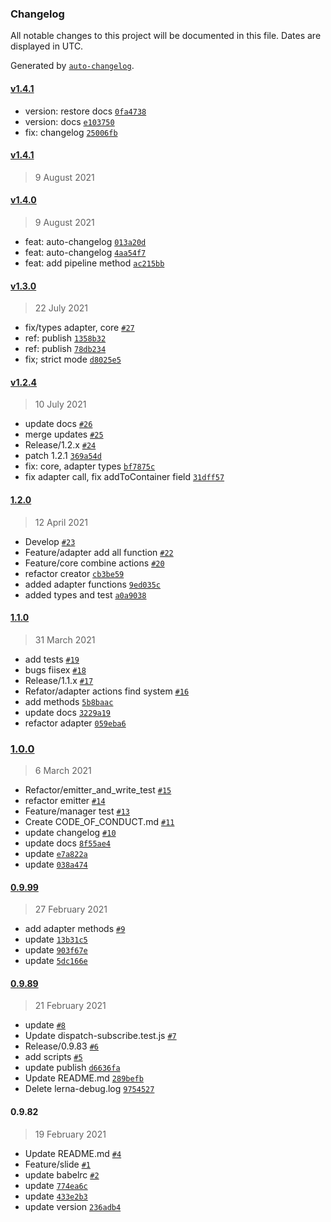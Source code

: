 ### Changelog

All notable changes to this project will be documented in this file. Dates are displayed in UTC.

Generated by [`auto-changelog`](https://github.com/CookPete/auto-changelog).

#### [v1.4.1](https://github.com/biscuit-js/biscuit-store/compare/v1.4.1...v1.4.1)

- version: restore docs [`0fa4738`](https://github.com/biscuit-js/biscuit-store/commit/0fa473807e6c7dcb2dce35b05558ebca1947f5c2)
- version: docs [`e103750`](https://github.com/biscuit-js/biscuit-store/commit/e103750b6642e05b1c076c60fa15fa602b83133c)
- fix: changelog [`25006fb`](https://github.com/biscuit-js/biscuit-store/commit/25006fb62e2e0eb56fc1348f382a8b099a7b8fdf)

#### [v1.4.1](https://github.com/biscuit-js/biscuit-store/compare/v1.4.0...v1.4.1)

> 9 August 2021

#### [v1.4.0](https://github.com/biscuit-js/biscuit-store/compare/v1.3.0...v1.4.0)

> 9 August 2021

- feat: auto-changelog [`013a20d`](https://github.com/biscuit-js/biscuit-store/commit/013a20db077282f4050ad989119c4eba1663098d)
- feat: auto-changelog [`4aa54f7`](https://github.com/biscuit-js/biscuit-store/commit/4aa54f751d708a65a06a018501e8161864ac0219)
- feat: add pipeline method [`ac215bb`](https://github.com/biscuit-js/biscuit-store/commit/ac215bbf0c433e10593c9668baed73a598a789b5)

#### [v1.3.0](https://github.com/biscuit-js/biscuit-store/compare/v1.2.4...v1.3.0)

> 22 July 2021

- fix/types adapter, core [`#27`](https://github.com/biscuit-js/biscuit-store/pull/27)
- ref: publish [`1358b32`](https://github.com/biscuit-js/biscuit-store/commit/1358b322a556dd17af7991cb2128a5a945644a44)
- ref: publish [`78db234`](https://github.com/biscuit-js/biscuit-store/commit/78db23494436c8051ddf92fd308fa8e4037c6cb0)
- fix; strict mode [`d8025e5`](https://github.com/biscuit-js/biscuit-store/commit/d8025e5e8431d9f6b6f8cd89f25349dc63d9fcc0)

#### [v1.2.4](https://github.com/biscuit-js/biscuit-store/compare/1.2.0...v1.2.4)

> 10 July 2021

- update docs [`#26`](https://github.com/biscuit-js/biscuit-store/pull/26)
- merge updates [`#25`](https://github.com/biscuit-js/biscuit-store/pull/25)
- Release/1.2.x [`#24`](https://github.com/biscuit-js/biscuit-store/pull/24)
- patch 1.2.1 [`369a54d`](https://github.com/biscuit-js/biscuit-store/commit/369a54d83934b115c4df8a116b7b5eac253a4f33)
- fix: core, adapter types [`bf7875c`](https://github.com/biscuit-js/biscuit-store/commit/bf7875c10774276743b47acf91b21527510d8d77)
- fix adapter call, fix addToContainer field [`31dff57`](https://github.com/biscuit-js/biscuit-store/commit/31dff574369c1ecdcf877549fb6f327f569a08fb)

#### [1.2.0](https://github.com/biscuit-js/biscuit-store/compare/1.1.0...1.2.0)

> 12 April 2021

- Develop [`#23`](https://github.com/biscuit-js/biscuit-store/pull/23)
- Feature/adapter add all function [`#22`](https://github.com/biscuit-js/biscuit-store/pull/22)
- Feature/core combine actions [`#20`](https://github.com/biscuit-js/biscuit-store/pull/20)
- refactor creator [`cb3be59`](https://github.com/biscuit-js/biscuit-store/commit/cb3be59c90b2200e6df5d8e2710470e29f9b4f02)
- added adapter functions [`9ed035c`](https://github.com/biscuit-js/biscuit-store/commit/9ed035c2fac50c06d21530ae01d6877630d0af17)
- added types and test [`a0a9038`](https://github.com/biscuit-js/biscuit-store/commit/a0a903885b93a82d47066bd124eb4bd380f58d69)

#### [1.1.0](https://github.com/biscuit-js/biscuit-store/compare/1.0.0...1.1.0)

> 31 March 2021

- add tests [`#19`](https://github.com/biscuit-js/biscuit-store/pull/19)
- bugs fiisex [`#18`](https://github.com/biscuit-js/biscuit-store/pull/18)
- Release/1.1.x [`#17`](https://github.com/biscuit-js/biscuit-store/pull/17)
- Refator/adapter actions find system [`#16`](https://github.com/biscuit-js/biscuit-store/pull/16)
- add methods [`5b8baac`](https://github.com/biscuit-js/biscuit-store/commit/5b8baace1f81a1913be7b3057c490cdcc2dd85f7)
- update docs [`3229a19`](https://github.com/biscuit-js/biscuit-store/commit/3229a19daf303245cecf95d9559334b0b4f74220)
- refactor adapter [`059eba6`](https://github.com/biscuit-js/biscuit-store/commit/059eba6476fe2985dc9747ae8a9f02e44fad3831)

### [1.0.0](https://github.com/biscuit-js/biscuit-store/compare/0.9.99...1.0.0)

> 6 March 2021

- Refactor/emitter_and_write_test [`#15`](https://github.com/biscuit-js/biscuit-store/pull/15)
- refactor emitter [`#14`](https://github.com/biscuit-js/biscuit-store/pull/14)
- Feature/manager test [`#13`](https://github.com/biscuit-js/biscuit-store/pull/13)
- Create CODE_OF_CONDUCT.md [`#11`](https://github.com/biscuit-js/biscuit-store/pull/11)
- update changelog [`#10`](https://github.com/biscuit-js/biscuit-store/pull/10)
- update docs [`8f55ae4`](https://github.com/biscuit-js/biscuit-store/commit/8f55ae444a1cfdbda7e36d2d9db7d50754402c92)
- update [`e7a822a`](https://github.com/biscuit-js/biscuit-store/commit/e7a822a6d768af6f2616e7a16b7a16f64ca3cf7c)
- update [`038a474`](https://github.com/biscuit-js/biscuit-store/commit/038a474fb46dd5531f2073452539a344852423f4)

#### [0.9.99](https://github.com/biscuit-js/biscuit-store/compare/0.9.89...0.9.99)

> 27 February 2021

- add adapter methods [`#9`](https://github.com/biscuit-js/biscuit-store/pull/9)
- update [`13b31c5`](https://github.com/biscuit-js/biscuit-store/commit/13b31c56d6b2fe6bca0d078faa6d43aa48de009b)
- update [`903f67e`](https://github.com/biscuit-js/biscuit-store/commit/903f67e1035b8c903aabd1bc14f2cd262ec194cb)
- update [`5dc166e`](https://github.com/biscuit-js/biscuit-store/commit/5dc166ec10799c5720bd364999ea51d0b3d0cfe0)

#### [0.9.89](https://github.com/biscuit-js/biscuit-store/compare/0.9.82...0.9.89)

> 21 February 2021

- update [`#8`](https://github.com/biscuit-js/biscuit-store/pull/8)
- Update dispatch-subscribe.test.js [`#7`](https://github.com/biscuit-js/biscuit-store/pull/7)
- Release/0.9.83 [`#6`](https://github.com/biscuit-js/biscuit-store/pull/6)
- add scripts [`#5`](https://github.com/biscuit-js/biscuit-store/pull/5)
- update publish [`d6636fa`](https://github.com/biscuit-js/biscuit-store/commit/d6636fa341aec010d628e9bd3fd6511006e22ef8)
- Update README.md [`289befb`](https://github.com/biscuit-js/biscuit-store/commit/289befbbff7447ce169f641a979186dcb65ad2bc)
- Delete lerna-debug.log [`9754527`](https://github.com/biscuit-js/biscuit-store/commit/97545274bb0179504a5c9ff15b0ff90484d6349f)

#### 0.9.82

> 19 February 2021

- Update README.md [`#4`](https://github.com/biscuit-js/biscuit-store/pull/4)
- Feature/slide [`#1`](https://github.com/biscuit-js/biscuit-store/pull/1)
- update babelrc [`#2`](https://github.com/biscuit-js/biscuit-store/pull/2)
- update [`774ea6c`](https://github.com/biscuit-js/biscuit-store/commit/774ea6c0b0177be98fe2d856f64bb4ab9e139363)
- update [`433e2b3`](https://github.com/biscuit-js/biscuit-store/commit/433e2b37590c64bd14ad2d78f369c69d147f0410)
- update version [`236adb4`](https://github.com/biscuit-js/biscuit-store/commit/236adb4b52d02dc9ffb8ae2cf43047f815fe5986)
